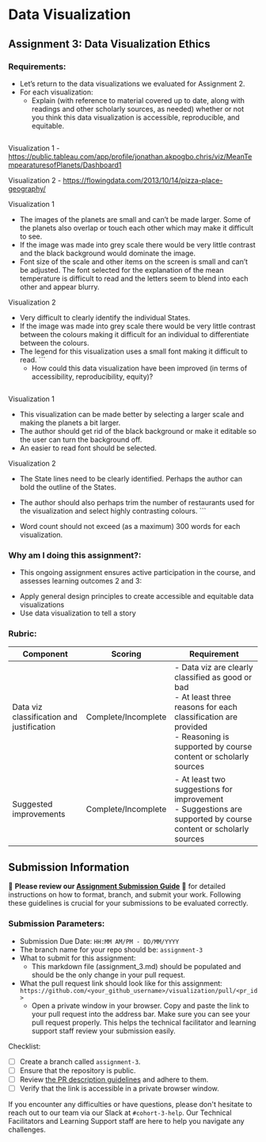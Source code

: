 # Data Visualization

## Assignment 3: Data Visualization Ethics

### Requirements:
- Let’s return to the data visualizations we evaluated for Assignment 2.  
- For each visualization: 
    - Explain (with reference to material covered up to date, along with readings and other scholarly sources, as needed) whether or not you think this data visualization is accessible, reproducible, and equitable. 
        ```
Visualization 1 - https://public.tableau.com/app/profile/jonathan.akpogbo.chris/viz/MeanTempearaturesofPlanets/Dashboard1

Visualization 2 - https://flowingdata.com/2013/10/14/pizza-place-geography/

Visualization 1
-	The images of the planets are small and can’t be made larger. Some of the planets also overlap or touch each other which may make it difficult to see.  
-	If the image was made into grey scale there would be very little contrast and the black background would dominate the image. 
-	Font size of the scale and other items on the screen is small and can’t be adjusted. The font selected for the explanation of the mean temperature is difficult to read and the letters seem to blend into each other and appear blurry. 

Visualization 2
-	Very difficult to clearly identify the individual States. 
-	If the image was made into grey scale there would be very little contrast between the colours making it difficult for an individual to differentiate between the colours. 
-	The legend for this visualization uses a small font making it difficult to read. 
        ```
    - How could this data visualization have been improved (in terms of accessibility, reproducibility, equity)?  
        ```
Visualization 1
-	This visualization can be made better by selecting a larger scale and making the planets a bit larger. 
-	The author should get rid of the black background or make it editable so the user can turn the background off. 
-	An easier to read font should be selected. 

Visualization 2
-	The State lines need to be clearly identified. Perhaps the author can bold the outline of the States. 
-	The author should also perhaps trim the number of restaurants used for the visualization and select highly contrasting colours. 
        ```

- Word count should not exceed (as a maximum) 300 words for each visualization. 

### Why am I doing this assignment?:
- This ongoing assignment ensures active participation in the course, and assesses learning outcomes 2 and 3:  
* Apply general design principles to create accessible and equitable data visualizations
* Use data visualization to tell a story

### Rubric:
| Component               | Scoring   | Requirement                                                 |
|-------------------------|-----------|-------------------------------------------------------------|
| Data viz classification and justification | Complete/Incomplete | - Data viz are clearly classified as good or bad<br />- At least three reasons for each classification are provided<br />- Reasoning is supported by course content or scholarly sources |
| Suggested improvements  | Complete/Incomplete | - At least two suggestions for improvement<br />- Suggestions are supported by course content or scholarly sources |

## Submission Information

🚨 **Please review our [Assignment Submission Guide](https://github.com/UofT-DSI/onboarding/blob/main/onboarding_documents/submissions.md)** 🚨 for detailed instructions on how to format, branch, and submit your work. Following these guidelines is crucial for your submissions to be evaluated correctly.

### Submission Parameters:
* Submission Due Date: `HH:MM AM/PM - DD/MM/YYYY`
* The branch name for your repo should be: `assignment-3`
* What to submit for this assignment:
    * This markdown file (assignment_3.md) should be populated and should be the only change in your pull request.
* What the pull request link should look like for this assignment: `https://github.com/<your_github_username>/visualization/pull/<pr_id>`
    * Open a private window in your browser. Copy and paste the link to your pull request into the address bar. Make sure you can see your pull request properly. This helps the technical facilitator and learning support staff review your submission easily.

Checklist:
- [ ] Create a branch called `assignment-3`.
- [ ] Ensure that the repository is public.
- [ ] Review [the PR description guidelines](https://github.com/UofT-DSI/onboarding/blob/main/onboarding_documents/submissions.md#guidelines-for-pull-request-descriptions) and adhere to them.
- [ ] Verify that the link is accessible in a private browser window.

If you encounter any difficulties or have questions, please don't hesitate to reach out to our team via our Slack at `#cohort-3-help`. Our Technical Facilitators and Learning Support staff are here to help you navigate any challenges.
